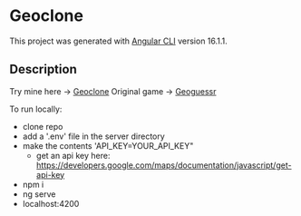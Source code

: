 # Geoclone

This project was generated with [Angular CLI](https://github.com/angular/angular-cli) version 16.1.1.

## Description

Try mine here -> [Geoclone](https://geoclone.vercel.app)
Original game -> [Geoguessr](https://www.geoguessr.com)

To run locally:
- clone repo
- add a '.env' file in the server directory
- make the contents 'API_KEY=YOUR_API_KEY"
    - get an api key here: https://developers.google.com/maps/documentation/javascript/get-api-key
- npm i
- ng serve
- localhost:4200
